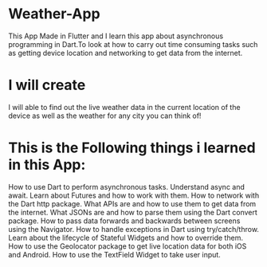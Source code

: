 # Weather-App
This App Made in Flutter and I learn this app about asynchronous programming in Dart.To look at how to carry out time consuming tasks such as getting device location and networking to get data from the internet.

# I will create
I will able to find out the live weather data in the current location of the device as well as the weather for any city you can think of!

# This is the Following things i learned in this App:

How to use Dart to perform asynchronous tasks.
Understand async and await.
Learn about Futures and how to work with them.
How to network with the Dart http package.
What APIs are and how to use them to get data from the internet.
What JSONs are and how to parse them using the Dart convert package.
How to pass data forwards and backwards between screens using the Navigator.
How to handle exceptions in Dart using try/catch/throw.
Learn about the lifecycle of Stateful Widgets and how to override them.
How to use the Geolocator package to get live location data for both iOS and Android.
How to use the TextField Widget to take user input.
